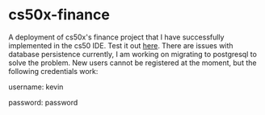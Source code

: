 # cs50x-finance
A deployment of cs50x's finance project that I have successfully implemented in the cs50 IDE.
Test it out [here](https://keg504-cs50x-finance.herokuapp.com/login).
There are issues with database persistence currently, I am working on migrating to postgresql to solve the problem.
New users cannot be registered at the moment, but the following credentials work:

username: kevin

password: password

